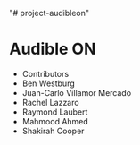 "# project-audibleon" 

# Audible ON

- Contributors
- Ben Westburg
- Juan-Carlo Villamor Mercado 
- Rachel Lazzaro
- Raymond Laubert
- Mahmood Ahmed
- Shakirah Cooper

